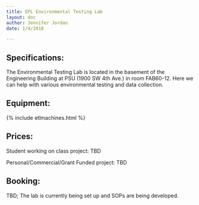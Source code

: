 ```yaml
---
title: EPL Environmental Testing Lab
layout: doc
author: Jennifer Jordan
date: 1/4/2018

---
```


## Specifications:

The Environmental Testing Lab is located in the basement of the Engineering Building at PSU (1900 SW 4th Ave.) in room FAB60-12. Here we can help with various environmental testing and data collection.

## Equipment:

{% include etlmachines.html %}

<!---

* Thermal Vacuum Chamber: 
* Thin-Film Depositor: 
* Helmholtz Cage: [SOP]({{ site.url }}/doc/equip/testing/ETL/helmholtz-cage)
* Watlow Environmental Chamber:

Signal Generators: 
* ...

Spectrum Analyzer:
* ...

Power Supplies:
* BK Precision 8512 600W Programmable DC Electronic Load: [8512](https://www.bkprecision.com/products/dc-electronic-loads/8512-600-w-500-v-programmable-dc-electronic-load.html)
* Keithley 228A Voltage/Current Source: [228A](https://www.artisantg.com/TestMeasurement/63854/Keithley_228_228A_Programmable_Voltage_Current_Source)
* Heathkit ip-2718 Tri-power supply: [IP-2718](https://archive.org/details/HeathkitIP2718TriPowerSupply)
* Keithley 6430 Sub-Femtoamp Remote sourcemeter: [6430](https://www.tek.com/low-level-sensitive-and-specialty-instruments/high-resistance-low-current-electrometers-series-650-0)
* Keithley 2182 nanovoltmeter: [2182](https://www.testequity.com/documents/pdf/keithley/2182A.pdf)
* Keithley 2400 SoruceMeter: [2400](https://www.tek.com/keithley-source-measure-units/keithley-smu-2400-series-sourcemeter)
* Keithley 2420 3A Sourcemeter: [2420](https://www.tek.com/keithley-source-measure-units/keithley-smu-2400-series-sourcemeter-manual-1)

Oscilloscope:
* ...

Misc:
* Atomic Force Mircoscope, qscope 250 quesant: [quesant](https://www.hydrogen.uni-wuppertal.de/en/research/laborausstattung/atomic-force-microscope.html)
* Blue M Stabil-therm Gravity Oven: [stabil-therm](https://www.bmisurplus.com/products/43063-blue-m-ov-8a-stabil-therm-gravity-oven)
* Hummer II Technics: [hummerII](https://caeonline.com/buy/sputtering-systems/anatech-technics-hummer-ii/9053245)
* Olympus BHM Microscope: [bhm](http://www.alanwood.net/downloads/olympus-bh-bhm-instructions.pdf)
* Digital Ultrasonic Cleaner Isonic 2.1 Qt: [isonic](http://www.ultrasonic-cleaners.info/isonic/isonic-ultrasonic-cleaner-p4810-2-1qt-2-l-with-1000-ml-single-beaker-holder-set-for-diy-liposomal-vitamin-c/)

--->

## Prices:
Student working on class project: TBD

Personal/Commercial/Grant Funded project: TBD

## Booking:
TBD; The lab is currently being set up and SOPs are being developed.

<!---
Booking is done through email. Please email lid@pdx.edu to schedule time and provide as much information as possible about what you would like to test and if you will be bringing any equipment with you. 
Please format the subject line of your request email like this: 
Request: Your Name - Project Name
Please format the subject line of general questions like this: 
Question: Your Name - Short description of question)
-->
